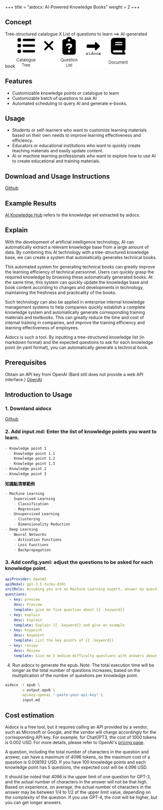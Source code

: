 +++
title = "aidocx: AI-Powered Knowledge Books"
weight = 2
+++

## Concept
Tree-structured catalogue X List of questions to learn ==> AI-generated book
![alt aidocx flow](https://github.com/learninfun/aidocx/blob/main/static/images/aidocx_flow_en.png?raw=true)

## Features
- Customizable knowledge points or catalogue to learn
- Customizable batch of questions to ask AI
- Automated scheduling to query AI and generate e-books.

## Usage
- Students or self-learners who want to customize learning materials based on their own needs to improve learning effectiveness and efficiency.
- Educators or educational institutions who want to quickly create teaching materials and easily update content.
- AI or machine learning professionals who want to explore how to use AI to create educational and training materials.

## Download and Usage Instructions
[Github](https://github.com/learninfun/aidocx)

## Example Results
[AI Knowledge Hub](https://learninfun.github.io/learn-with-ai/ai-knowledge-hub/) refers to the knowledge set extracted by aidocx.



## Explain
With the development of artificial intelligence technology, AI can automatically extract a relevant knowledge base from a large amount of data. By combining this AI technology with a tree-structured knowledge base, we can create a system that automatically generates technical books.

This automated system for generating technical books can greatly improve the learning efficiency of technical personnel. Users can quickly grasp the required knowledge by browsing these automatically generated books. At the same time, this system can quickly update the knowledge base and book content according to changes and developments in technology, maintaining the freshness and practicality of the books.

Such technology can also be applied in enterprise internal knowledge management systems to help companies quickly establish a complete knowledge system and automatically generate corresponding training materials and textbooks. This can greatly reduce the time and cost of internal training in companies, and improve the training efficiency and learning effectiveness of employees.

Aidocx is such a tool. By inputting a tree-structured knowledge list (in markdown format) and the expected questions to ask for each knowledge point (in yaml format), you can automatically generate a technical book.

## Prerequisites
Obtain an API key from OpenAI (Bard still does not provide a web API interface.)
[OpenAI](https://openai.com/blog/openai-api)

## Introduction to Usage
### 1. Downland aidocx 
[Github](https://github.com/learninfun/aidocx)

### 2. Add input.md: Enter the list of knowledge points you want to learn.
```markdown
- Knowledge point 1
  - Knowledge point 1.1
  - Knowledge point 1.2
  - Knowledge point 1.3
- Knowledge point 2
- Knowledge point 3
```

**知識點清單範例**
```markdown
- Machine Learning
  - Supervised Learning
    - Classification
    - Regression
  - Unsupervised Learning
    - Clustering
    - Dimensionality Reduction
- Deep Learning
  - Neural Networks
    - Activation Functions
    - Loss Functions
    - Backpropagation
```

### 3. Add config.yaml: adjust the questions to be asked for each knowledge point.

```yaml
apiProvider: OpenAI
apiModal: gpt-3.5-turbo-0301
initRole: Assuming you are an Machine Learning expert, answer my questions.
questions:
  - key: preview
    desc: Preview
    template: give me five question about {{ .keyword}}
  - key: explain
    desc: Explain
    template: Explain {{ .keyword}} and give an example
  - key: keypoint
    desc: Keypoint
    template: List the key points of {{ .keyword}}
  - key: review
    desc: Review
    template: Give me 5 medium-difficulty questions with answers about {{ .keyword}}
```

4. Run aidocx to generate the epub.
Note: The total execution time will be longer as the total number of questions increases, based on the multiplication of the number of questions per knowledge point.
```bash
aidocx -t epub \
       -o output.epub \
       -apikey-openai "-paste-your-api-key" \
        input.md
```

## Cost estimation
Aidocx is a free tool, but it requires calling an API provided by a vendor, such as Microsoft or Google, and the vendor will charge accordingly for the corresponding API key. For example, for ChatGPT3, the cost of 1000 tokens is 0.002 USD. For more details, please refer to OpenAI's [pricing page]((https://openai.com/pricing)).

A question, including the total number of characters in the question and answer, can have a maximum of 4096 tokens, so the maximum cost of a question is 0.008192 USD. If you have 100 knowledge points and each knowledge point has 5 questions, the expected cost will be 4.096 USD.

It should be noted that 4096 is the upper limit of one question for GPT-3, and the actual number of characters in the answer will not be that high. Based on experience, on average, the actual number of characters in the answer may be between 1/4 to 1/2 of the upper limit value, depending on the complexity of the question. If you use GPT-4, the cost will be higher, but you can get longer answers.

